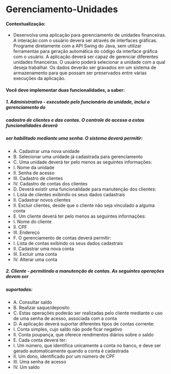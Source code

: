 # Gerenciamento-Unidades
#### Contextualização:
- Desenvolva uma aplicação para gerenciamento de unidades financeiras. A interação com o
usuário deverá ser através de interfaces gráficas. Programe diretamente com a API Swing do
Java, sem utilizar ferramentas para geração automática do código da interface gráfica com o
usuário. A aplicação deverá ser capaz de gerenciar diferentes unidades financeiras. O usuário
poderá selecionar a unidade com a qual deseja trabalhar. Os dados deverão ser gravados em
um sistema de armazenamento para que possam ser preservados entre várias execuções da
aplicação.
#### Você deve implementar duas funcionalidades, a saber:
##### 1. Administrativo - executado pelo funcionário da unidade, inclui o gerenciamento do
##### cadastro de clientes e das contas. O controle de acesso a estas funcionalidades deverá
##### ser habilitado mediante uma senha. O sistema deverá permitir:
- A. Cadastrar uma nova unidade
- B. Selecionar uma unidade já cadastrada para gerenciamento
- C. Uma unidade deverá ter pelo menos as seguintes informações:
- I. Nome da unidade
- II. Senha de acesso
- III. Cadastro de clientes
- IV. Cadastro de contas dos clientes
- D. Deverá existir uma funcionalidade para manutenção dos clientes:
- I. Lista de clientes exibindo os seus dados cadastrais
- II. Cadastrar novos clientes
- II. Excluir clientes, desde que o cliente não seja vinculado a alguma conta
- E. Um cliente deverá ter pelo menos as seguintes informações:
- I. Nome do cliente
- II. CPF
- III. Endereço
- F. O gerenciamento de contas deverá permitir:
- I. Lista de contas exibindo os seus dados cadastrais
- II. Cadastrar uma nova conta
- III. Excluir uma conta
- IV. Alterar uma conta

##### 2. Cliente - permitindo a manutenção de contas. As seguintes operações devem ser
##### suportadas:
- A. Consultar saldo
- B. Realizar saque/deposito
- C. Estas operações poderão ser realizadas pelo cliente mediante o uso de uma
senha de acesso, associada com a conta
- D. A aplicação deverá suportar diferentes tipos de contas corrente:
- I. Conta simples, cujo saldo não pode ficar negativo
- II. Conta poupança, que oferece rendimentos diários sobre o saldo
- E. Cada conta deverá ter:
- I. Um número, que identifica unicamente a conta no banco, e deve ser
gerado automaticamente quando a conta é cadastrada
- II. Um dono, identificado por um número de CPF
- III. Uma senha de acesso
- IV. Um saldo
